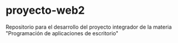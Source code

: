 # proyecto-web2
Repositorio para el desarrollo del proyecto integrador de la materia "Programación de aplicaciones de escritorio"
